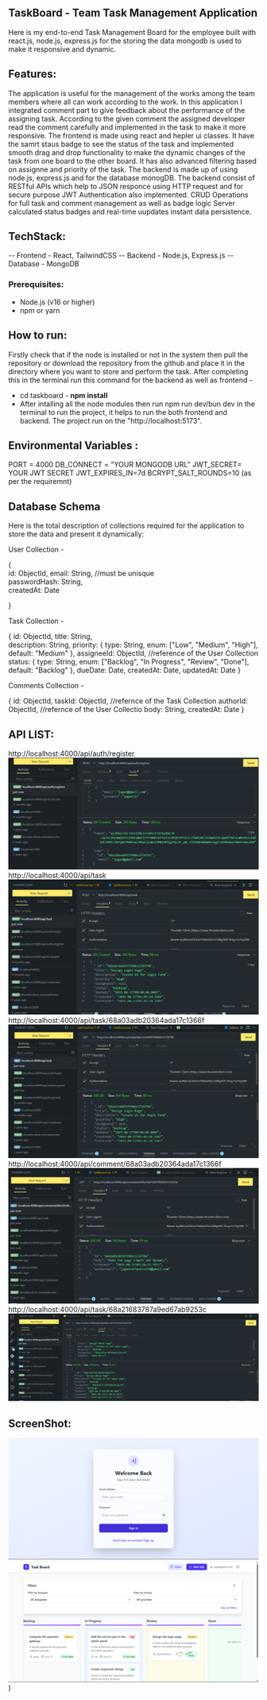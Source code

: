 ## TaskBoard - Team Task Management Application

Here is my end-to-end Task Management Board for the employee built with react.js, node.js, express.js
for the storing the data mongodb is used to make it responsive and dynamic.

## Features:

The application is useful for the management of the works among the team members where all can work according to the work. In this application I integrated comment part to give feedback about the performance of the assigning task. According to the given comment the assigned developer read the comment carefully and implemented in the task to make it more responsive. The frontend is made using react and hepler ui classes. It have the samrt staus badge to see the status of the task and implemented smooth drag and drop functionality to make the dynamic changes of the task from one board to the other board. It has also advanced filtering based on assignne and priority of the task. The backend is made up of using node.js, express.js and for the database monogDB. The backend consist of RESTful APIs which help to JSON responce using HTTP request and for secure purpose JWT Authentication also implemented. CRUD Operations for  full task and comment management as well as badge logic Server calculated status badges and real-time uupdates  instant data persistence.

## TechStack:
-- Frontend - React, TailwindCSS
-- Backend - Node.js, Express.js 
-- Database - MongoDB

### Prerequisites:
- Node.js (v16 or higher)
- npm or yarn

## How to run:
Firstly check that if the node is installed or not in the system then pull the repository or download the repository from the github and place it in the directory 
where you want to store and perform the task. After completing this in the terminal run this command 
for the backend as well as frontend - 

- cd taskboard - **npm install**
- After intalling all the node modules then run npm run dev/bun dev in the terminal to run the project, it helps to run the both frontend and backend. The project run on the "http://localhost:5173".

## Environmental Variables :

PORT = 4000
DB_CONNECT = "YOUR MONGODB URL"
JWT_SECRET= YOUR JWT SECRET
JWT_EXPIRES_IN=7d
BCRYPT_SALT_ROUNDS=10 (as per the requiremnt)

## Database Schema

Here is the total description of collections required for the application to store the data and present it dynamically:

User Collection -                                   

{                                                         
    id: ObjectId,
    email: String,   //must be unisque                                                 
    passwordHash: String,                                                     
    createdAt: Date                                                                                        
                                            
}                                                          

Task Collection - 

 {
       id: ObjectId,
       title: String,   
       description: String,
       priority: { type: String, enum: ["Low", "Medium", "High"], default: "Medium" },
       assigneeId: ObjectId,    //reference of the User Collection
       status: { type: String, enum: ["Backlog", "In Progress", "Review", "Done"], default: "Backlog" },
       dueDate: Date,
       createdAt: Date,
       updatedAt: Date
 }

  Comments Collection - 

  {
      id: ObjectId,
      taskId: ObjectId,    //refernce of the Task Collection
      authorId: ObjectId,  //refernce of the User Collectio
      body: String,
      createdAt: Date
  }


## API LIST:

http://localhost:4000/api/auth/register
![image_alt](https://github.com/jagan786786/Netflix-clone/blob/3bfaf7d6d508bae1970a896170c972b96e272518/Screenshot%20(458).png)
http://localhost:4000/api/task
![image_alt](https://github.com/jagan786786/Netflix-clone/blob/3bfaf7d6d508bae1970a896170c972b96e272518/Screenshot%20(460).png)
http://localhost:4000/api/task/68a03adb20364ada17c1366f
![image_alt](https://github.com/jagan786786/Netflix-clone/blob/3bfaf7d6d508bae1970a896170c972b96e272518/Screenshot%20(461).png)
http://localhost:4000/api/comment/68a03adb20364ada17c1366f
![image_alt](https://github.com/jagan786786/Netflix-clone/blob/3bfaf7d6d508bae1970a896170c972b96e272518/Screenshot%20(462).png)
http://localhost:4000/api/task/68a21683787a9ed67ab9253c
![image_alt](https://github.com/jagan786786/Netflix-clone/blob/20e805dc19780ba530474340a482ac2f2d805541/Screenshot%20(468).png)


## ScreenShot:

![image alt](https://github.com/jagan786786/TaskBoard/blob/9c7c69292c57bbfc57de384835b9722f01590efb/Screenshot%20(466).png)
![image alt](https://github.com/jagan786786/TaskBoard/blob/9c7c69292c57bbfc57de384835b9722f01590efb/Screenshot%20(467).png))
